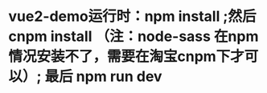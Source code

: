 # vue2-demo运行时：npm install ;然后 cnpm install   （注：node-sass 在npm情况安装不了，需要在淘宝cnpm下才可以）; 最后 npm run dev
